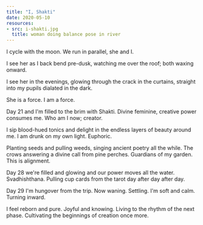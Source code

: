 ```yaml
---
title: "I, Shakti"
date: 2020-05-10
resources:
- src: i-shakti.jpg
  title: woman doing balance pose in river
---
```


I cycle with the moon. We run in parallel, she and I.

I see her as I back bend pre-dusk, watching me over the roof; both waxing onward.

I see her in the evenings, glowing through the crack in the curtains, straight into my pupils dialated in the dark.

She is a force. I am a force.

Day 21 and I'm filled to the brim with Shakti. Divine feminine, creative power consumes me. Who am I now; creator.

I sip blood-hued tonics and delight in the endless layers of beauty around me. I am drunk on my own light. Euphoric.

Planting seeds and pulling weeds, singing ancient poetry all the while. The crows answering a divine call from pine perches. Guardians of my garden. This is alignment.

Day 28 we're filled and glowing and our power moves all the water. Svadhishthana. Pulling cup cards from the tarot day after day after day.

Day 29 I'm hungover from the trip. Now waning. Settling. I'm soft and calm. Turning inward.

I feel reborn and pure. Joyful and knowing. Living to the rhythm of the next phase. Cultivating the beginnings of creation once more.

